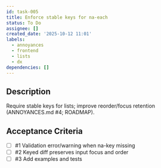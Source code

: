 ```yaml
---
id: task-005
title: Enforce stable keys for na-each
status: To Do
assignee: []
created_date: '2025-10-12 11:01'
labels:
  - annoyances
  - frontend
  - lists
  - dx
dependencies: []
---
```


## Description

<!-- SECTION:DESCRIPTION:BEGIN -->
Require stable keys for lists; improve reorder/focus retention (ANNOYANCES.md #4; ROADMAP).
<!-- SECTION:DESCRIPTION:END -->

## Acceptance Criteria
<!-- AC:BEGIN -->
- [ ] #1 Validation error/warning when na-key missing
- [ ] #2 Keyed diff preserves input focus and order
- [ ] #3 Add examples and tests
<!-- AC:END -->
